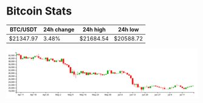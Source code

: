 # Bitcoin Stats

BTC/USDT|24h change|24h high|24h low|
|---|---|---|---|
|$21347.97|3.48%|$21684.54|$20588.72|

<img src="./chart.svg">
